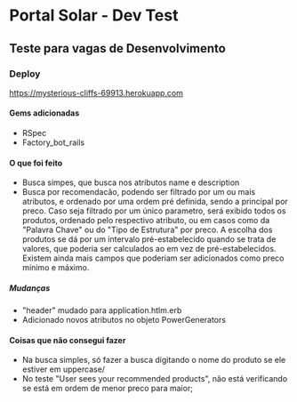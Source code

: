 # Portal Solar - Dev Test

## Teste para vagas de Desenvolvimento

### Deploy

https://mysterious-cliffs-69913.herokuapp.com

#### Gems adicionadas

- RSpec
- Factory_bot_rails

#### O que foi feito
  - Busca simpes, que busca nos atributos name e description
  - Busca por recomendacão, podendo ser filtrado por um ou mais atributos, e ordenado por uma     ordem pré definida, sendo a principal por preco. 
    Caso seja filtrado por um único parametro, será exibido todos os produtos, ordenado pelo respectivo atributo, ou em casos como da "Palavra Chave" ou do "Tipo de Estrutura" por preco.
    A escolha dos produtos se dá por um intervalo pré-estabelecido quando se trata de valores, que poderia ser calculados ao em vez de pré-estabelecidos.
    Existem ainda mais campos que poderiam ser adicionados como preco mínimo e máximo.


##### Mudanças
  - "header" mudado para application.htlm.erb
  - Adicionado novos atributos no objeto PowerGenerators


#### Coisas que não consegui fazer
  - Na busca simples, só fazer a busca digitando o nome do produto se ele estiver em uppercase/
  - No teste "User sees your recommended products", não está verificando se está em ordem de menor preco para maior;
